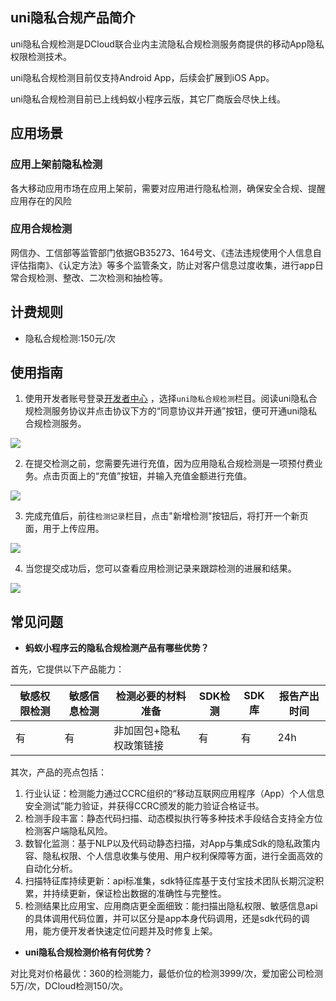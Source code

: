 ## uni隐私合规产品简介

uni隐私合规检测是DCloud联合业内主流隐私合规检测服务商提供的移动App隐私权限检测技术。

uni隐私合规检测目前仅支持Android App，后续会扩展到iOS App。

uni隐私合规检测目前已上线蚂蚁⼩程序云版，其它厂商版会尽快上线。

## 应用场景

### 应用上架前隐私检测

各大移动应用市场在应用上架前，需要对应用进行隐私检测，确保安全合规、提醒应用存在的风险

### 应用合规检测
网信办、工信部等监管部门依据GB35273、164号文、《违法违规使用个人信息自评估指南》、《认定方法》等多个监管条文，防止对客户信息过度收集，进行app日常合规检测、整改、二次检测和抽检等。


## 计费规则
- 隐私合规检测:150元/次

## 使用指南

1. 使用开发者账号登录[开发者中心](https://dev.dcloud.net.cn/) ，选择`uni隐私合规检测`栏目。阅读uni隐私合规检测服务协议并点击协议下方的“同意协议并开通”按钮，便可开通uni隐私合规检测服务。

![](https://qiniu-web-assets.dcloud.net.cn/unidoc/zh/app-detect/20230919006.png)

2. 在提交检测之前，您需要先进行充值，因为应用隐私合规检测是一项预付费业务。点击页面上的“充值”按钮，并输入充值金额进行充值。

![](https://qiniu-web-assets.dcloud.net.cn/unidoc/zh/app-detect/2023091900702.png)

3. 完成充值后，前往`检测记录`栏目，点击"新增检测"按钮后，将打开一个新页面，用于上传应用。

![](https://qiniu-web-assets.dcloud.net.cn/unidoc/zh/app-detect/2023091900802.png)




4. 当您提交成功后，您可以查看应用检测记录来跟踪检测的进展和结果。

![](https://qiniu-web-assets.dcloud.net.cn/unidoc/zh/app-detect/20230919009.png)

## 常见问题
- **蚂蚁小程序云的隐私合规检测产品有哪些优势？**

首先，它提供以下产品能力：

| 敏感权限检测 | 敏感信息检测 | 检测必要的材料准备 | SDK检测 | SDK库 | 报告产出时间 
| --- | --- | --- | --- | --- | --- | 
| 有 |有  |非加固包+隐私权政策链接  |  有|  有|  24h|  

其次，产品的亮点包括：
1. 行业认证：检测能力通过CCRC组织的“移动互联网应用程序（App）个人信息安全测试”能力验证，并获得CCRC颁发的能力验证合格证书。
2. 检测手段丰富：静态代码扫描、动态模拟执行等多种技术手段结合支持全方位检测客户端隐私风险。
3. 数智化监测：基于NLP以及代码动静态扫描，对App与集成Sdk的隐私政策内容、隐私权限、个人信息收集与使用、用户权利保障等方面，进行全面高效的自动化分析。
4. 扫描特征库持续更新：api标准集，sdk特征库基于支付宝技术团队长期沉淀积累，并持续更新，保证检出数据的准确性与完整性。
5. 检测结果比应用宝、应用商店更全面细致：能扫描出隐私权限、敏感信息api的具体调用代码位置，并可以区分是app本身代码调用，还是sdk代码的调用，能方便开发者快速定位问题并及时修复上架。

- **uni隐私合规检测价格有何优势？**

对比竞对价格最优：360的检测能力，最低价位的检测3999/次，爱加密公司检测5万/次，DCloud检测150/次。
